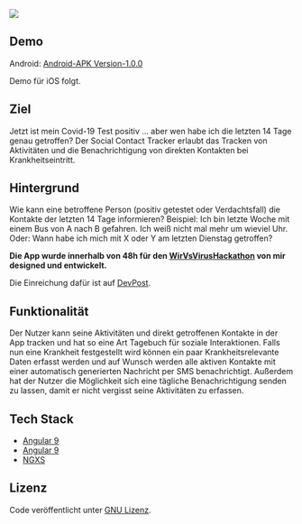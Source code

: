 ![](https://i.ibb.co/TvcGSNx/github.png)

## Demo
Android:
[Android-APK Version-1.0.0](https://drive.google.com/open?id=1yHNAtayV3Q0zx_YLJMP8LQunQYg8Rd7J)

Demo für iOS folgt.

## Ziel
Jetzt ist mein Covid-19 Test positiv … aber wen habe ich die letzten 14 Tage genau getroffen? 
Der Social Contact Tracker erlaubt das Tracken von Aktivitäten und die Benachrichtigung von direkten Kontakten bei Krankheitseintritt. 

## Hintergrund
Wie kann eine betroffene Person (positiv getestet oder Verdachtsfall) die Kontakte der letzten 14 Tage informieren? Beispiel: Ich bin letzte Woche mit einem Bus von A nach B gefahren. Ich weiß nicht mal mehr um wieviel Uhr. Oder: Wann habe ich mich mit X oder Y am letzten Dienstag getroffen?

**Die App wurde innerhalb von 48h für den [WirVsVirusHackathon](https://wirvsvirushackathon.org/) von mir designed und entwickelt.**

Die Einreichung dafür ist auf [DevPost](https://devpost.com/software/social-contact-tracking-corona-tagebuch).

## Funktionalität 
Der Nutzer kann seine Aktivitäten und direkt getroffenen Kontakte in der App tracken und hat so eine Art Tagebuch für soziale Interaktionen. Falls nun eine Krankheit festgestellt wird können ein paar Krankheitsrelevante Daten erfasst werden und auf Wunsch werden alle aktiven Kontakte mit einer automatisch generierten Nachricht per SMS benachrichtigt.
Außerdem hat der Nutzer die Möglichkeit sich eine tägliche Benachrichtigung senden zu lassen, damit er nicht vergisst seine Aktivitäten zu erfassen.

## Tech Stack
- [Angular 9](http://angular.io/)
- [Angular 9](https://ionicframework.com/)
- [NGXS](https://www.ngxs.io/)

## Lizenz
Code veröffentlicht unter [GNU Lizenz](https://github.com/tgrassl/Covid19-Social-Contact-Tracker/blob/master/LICENSE).
